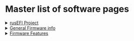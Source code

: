 # Master list of software pages

<details markdown="1"><summary><u>rusEFI Project</u></summary>

* [rusEFI Project Overview](rusEFI-project)

</details>

<details markdown="1"><summary><u>General Firmware info</u></summary>

* [Preferred Code Style](Code-Style)
* [Debug Mode](Debug-Mode.md)
* [Performance Tracing](Developer-Performance-Tracing)
* [Firmware Downloads](Downloads)
* [Feature requests](Feature-Requests-the-Feature-Bounty-Program.md)
* [Feature ideas](I-have-an-idea.md)
* [How To DFU](HOWTO-DFU.md)
* [How To Update Firmware](HOWTO-Update-Firmware.md)
* [How To Upload a Tune](HOWTO-upload-tune.md)
* [Developing On Linux](Developing-On-Linux)
* [rusEFI Bundle](rusEFI-bundle.md)

</details>

<details markdown="1"><summary><u>Firmware Features</u></summary>

* See also -> [rusEFI Project Overview](rusEFI-project)
* [FSIO](FSIO.md)
* [Virtual Simulator](Virtual-simulator.md)

</details>
